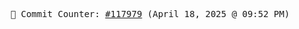 <p align="center">
    <samp>
        📮 Commit Counter: <a href="https://github.com/Javascript-void0/Javascript-void0/commits/main">#117979</a> (April 18, 2025 @ 09:52 PM)
    </samp>
</p>